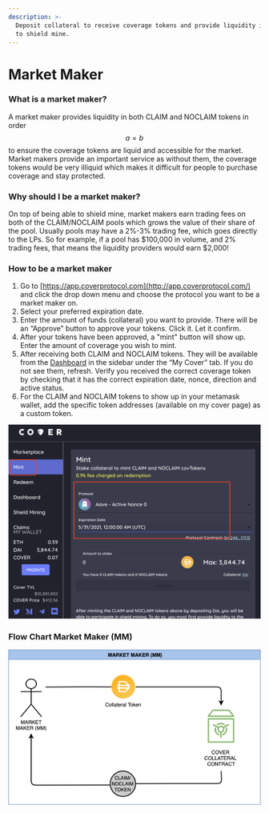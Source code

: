 ```yaml
---
description: >-
  Deposit collateral to receive coverage tokens and provide liquidity in order
  to shield mine.
---
```


# Market Maker

### What is a market maker?

A market maker provides liquidity in both CLAIM and NOCLAIM tokens in order $$a = b$$ to ensure the coverage tokens are liquid and accessible for the market. Market makers provide an important service as without them, the coverage tokens would be very illiquid which makes it difficult for people to purchase coverage and stay protected.

### Why should I be a market maker?   

On top of being able to shield mine, market makers earn trading fees on both of the CLAIM/NOCLAIM pools which grows the value of their share of the pool. Usually pools may have a 2%-3% trading fee, which goes directly to the LPs. So for example, if a pool has $100,000 in volume, and 2% trading fees, that means the liquidity providers would earn $2,000!

### How to be a market maker 

1. Go to [https://app.coverprotocol.com](http://app.coverprotocol.com/) and click the drop down menu and choose the protocol you want to be a market maker on.
2. Select your preferred expiration date.
3. Enter the amount of funds \(collateral\) you want to provide. There will be an “Approve” button to approve your tokens. Click it. Let it confirm. 
4. After your tokens have been approved, a "mint" button will show up. Enter the amount of coverage you wish to mint.
5. After receiving both CLAIM and NOCLAIM tokens. They will be available from the [Dashboard](https://app.coverprotocol.com/app/dashboard) in the sidebar under the “My Cover” tab. If you do not see them, refresh. Verify you received the correct coverage token by checking that it has the correct expiration date, nonce, direction and active status.
6. For the CLAIM and NOCLAIM tokens to show up in your metamask wallet, add the specific token addresses \(available on my cover page\) as a custom token.

![](../.gitbook/assets/screen-shot-2020-12-02-at-10.47.59-pm%20%281%29.png)

###                             Flow Chart Market Maker \(MM\)   

![Flowchart - Market Maker \(MM\)](../.gitbook/assets/1.png)





